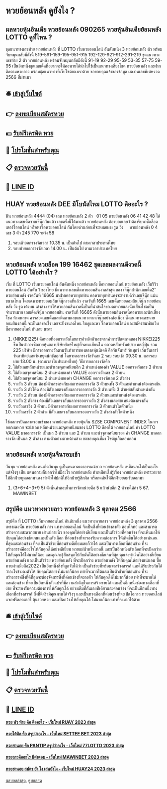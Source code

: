 # หวยย้อนหลัง ดูยังไง ?
## ผลหวยหุ้นอินเดีย หวยย้อนหลัง 090265 หวยหุ้นอินเดียย้อนหลัง LOTTO ดูที่ไหน ?
ชุดแนวทางเลขท้าย หวยย้อนหลัง ที่ LOTTO เว็บหวยออนไลน์ อันดับหนึ่ง 3 หวยย้อนหลัง ตัว พร้อมจับหมุนกลับมีดังนี้
519-591-159-195-951-915
192-129-921-912-291-219
ชุดแนวทางเลขท้าย 2 ตัว หวยย้อนหลัง พร้อมจับหมุนกลับมีดังนี้
91-19
92-29
95-59
53-35
57-75
59-95
เป็นอีกหนึ่งชุดเลขเด็ดที่อยากจะให้คอหวยได้นำไปใช้เป็นแนวทางเสี่ยงโชค หวยย้อนหลัง และฝากติดตามหวยลาว พร้อมชุดแนวทางที่เว็บไซต์ของเราด้วย
ขอขอบคุณเจ้าของข้อมูล
ผลงานเลขพิเศษงวด 2566 ที่ผ่านมา


## 🛎 [เข้าสู่เว็บไซต์](https://bit.ly/3BG5bNw)
## 👉 [ลงทะเบียนสมัครหวย](https://bit.ly/3BG5bNw)
## 💵 [รับฟรีเครดิต หวย](https://bit.ly/3C3mvgS)
## 👑 [โปรโมชั่นสำหรับตุณ](https://bit.ly/3C3mvgS)
## 📋 [ตรวจหวยวันนี้](https://bit.ly/3C3mvgS)
## 📱 [LINE ID](https://bit.ly/3C3mvgS)

## HUAY หวยย้อนหลัง DEE มีโบนัสไหม LOTTO คืออะไร ?
ฟัน หวยย้อนหลัง 4444 (04)
เลข หวยย้อนหลัง 2 ตัว   01 05 หวยย้อนหลัง 06 41 42 48
ได้แนวทางเลขเด็ดจากเจ๊นุ๊กกันแล้ว เลขครั้งนี้ได้มาแล้ว หวยย้อนหลัง ต้องบอกเลยว่าต้องรีบหาซื้อล็อตเตอร์รี่ออนไลน์ หรือหาซื้อหวยออนไลน์ กันโดยด่วนก่อนที่จะหมดแผง
รูด วิ่ง     หวยย้อนหลัง 0 4
เลข 3 ตัว 245 770
ระวัง 58
1. รอบเช้าออกรางวัลเวลา 10.35 น. เป็นต้นไป ตามเวลาประเทศไทย
2. รอบบ่ายออกรางวัลเวลา 14.00 น. เป็นต้นไป ตามเวลาประเทศไทย

## หวยย้อนหลัง หวยล็อค 199 16462 ชุดเลขผลงานดีงวดนี้ LOTTO ได้อย่างไร ?
เว็บ ที่ LOTTO เว็บหวยออนไลน์ อันดับหนึ่ง หวยย้อนหลัง ซื้อหวยออนไลน์ หวยย้อนหลัง เว็บรีวิวหวยออนไลน์ อันดับ 1 ของไทย มีแนวทางเลขเด็ดหวยออมสินงวดล่าสุด ของ เจ๊นุ๊กสำนักเลขเด็ด2″ หวยย้อนหลัง งวดวันที่ 16665 มาฝากคอหวยทุกท่าน คอหวยทุกท่านคงจะทราบดีว่าเลขเจ๊นุ๊ก แม่นขนาดไหน โดยเฉพาะหวยออมสินเจ๊นุ๊กงวดที่แล้ว งวดวันที่ 1665 เลขเด็ดหวยออมสินเจ๊นุ๊ก หวยย้อนหลัง วิ่ง รูด เด้งบน เด้งล่าง ทำให้หวยออมสินงวดนี้เป็นที่น่าสนใจของคอหวยและนักเสี่ยงโชคเป็นจำนวนมาก
เลขเด็ดเจ๊นุ๊ก หวยออมสิน งวดวันที่ 16665
ดังนั้นหวยออมสินงวดนี้คอหวยและนักเสี่ยงโชค ห้ามพลาด ควรส่องเลขเด็ดและติดตามเลขแนวทางจากเจ๊นุ๊กอย่างต่อเนื่อง ซึ่งแนวทางเลขหวยออมสินรอบนี้ จะเป็นเลขอะไร เลขจะปังขนาดไหน รีบดูและหา ซื้อหวยออนไลน์ และสมัครสมาชิกเว็บ ซื้อหวยออนไลน์ กันเลย นะคะ
1. (NIKKEI225) คือหวยที่ออกรางวัลโดยการอ้างอิงตัวเลขจากค่าการปิดตลาดของ NIKKEI225 ซึ่งเป็นค่าการซื้อขายหุ้นของบริษัทยักษ์ใหญ่ที่จดทะเบียนใน ตลาดหลักทรัพย์ประเทศญี่ปุ่น รวม 225 บริษัท มีการออกรางวัลตามวันทำการของตลาดหุ้นนิเคอิ คือวันจันทร์ วันศุกร์ เว้นวันเสาร์ วันอาทิตย์และวันหยุดนักขัตฤกษ์ โดยจะออกรางวัลวันละ 2 รอบ รอบเช้า 09.30 น. และรอบบ่าย 13.00 น. (ตามเวลาในประเทศไทย) วิธีการออกรางวัลคือ
2. ใช้ตัวเลขหลักหน่วยและตัวเลขจุดทศนิยมอีก 2 ตำแหน่งของค่า VALUE ออกรางวัลเลข 3 ตัวบน
3. ใช้ตัวเลขจุดทศนิยม 2 ตำแหน่งของค่า VALUE ออกรางวัลเลข 2 ตัวบน
4. ใช้ตัวเลขจุดทศนิยม 2 ตำแหน่งของค่า CHANGE ออกรางวัลเลข 2 ตัวล่าง
5. รางวัล 3 ตัวบน ต้องมีตัวเลขตรงกับผลการออกรางวัล 3 ตัวบนทั้ง 3 ตัวและตำแหน่งต้องตรงกัน
6. รางวัล 3 ตัวโต๊ด ต้องมีตัวเลขตรงกับผลการออกรางวัล 3 ตัวบนทั้ง 3 ตัวแต่สลับตำแหน่งกัน
7. รางวัล 2 ตัวบน ต้องมีตัวเลขตรงกับผลการออกรางวัล 2 ตัวบนและตำแหน่งต้องตรงกัน
8. รางวัล 2 ตัวล่าง ต้องมีตัวเลขตรงกับผลการออกรางวัล 2 ตัวล่างและตำแหน่งต้องตรงกัน
9. รางวัลเลขวิ่ง 3 ตัวบน มีตัวเลขตรงกับผลการออกรางวัล 3 ตัวบนตัวใดตัวหนึ่ง
10. รางวัลเลขวิ่ง 2 ตัวล่าง มีตัวเลขตรงกับผลการออกรางวัล 2 ตัวล่างตัวใดตัวหนึ่ง

ใช้ผลการปิดตลาดรอบเช้าของ หวยย้อนหลัง หวยหุ้นจีน SZSE COMPONENT INDEX ในการออกผลหวย จะนำเลข หลักหน่วยและจุดทศนิยมของ LOTTO ล็อตโต้ หวยออนไลน์ ค่า LOTTO VALUE มาออกรางวัล เป็นผล 3 ตัวบน และ 2 ตัวบน และนำจุดทศนิยมของ ค่า CHANGE มาออกรางวัล เป็นผล 2 ตัวล่าง ตามตัวอย่างภาพด้านล่าง
ขอขอบคุณที่มา ไซต์กูเกิ้ลดอทคอม

## หวยย้อนหลัง หวยหุ้นจีนรอบเช้า
วันพุธ หวยย้อนหลัง คนเกิดวันพุธ ดูเป็นคนคาดเดาอารมณ์ยาก หวยย้อนหลัง เหมือนจะไม่เป็นอะไร แต่จริงๆ เป็น แต่พอถามก็บอกว่าไม่มีอะไร หวยย้อนหลัง ทำเหมือนไม่รู้เรื่อง หวยย้อนหลัง เพราะอยากให้อีกฝ่ายพูดออกมาเอง ทำตัวไม่ปกติให้อีกฝ่ายรู้สึกผิด หรือกดดันให้อีกฝ่ายยอมรับออกมา
1. (3+6+4+3+9 5) ดังนั้นคำตอบในการจัดหน่วยคือ 5 แล้วนับอีก 2 ตัวจะได้ค่า 5 67. MAWINBET

## สรุปคือ แนวทางหวยลาว หวยย้อนหลัง 3 ตุลาคม 2566
สรุปคือ ที่ LOTTO เว็บหวยออนไลน์ อันดับหนึ่ง แนวทางหวยลาว หวยย้อนหลัง 3 ตุลาคม 2566 เพราะฉะนั้น หวยย้อนหลัง การ แทงหวยออนไลน์ จึงเป็นสิ่งที่ค่อนข้างลงตัว ตอบโจทย์ และสามารถสร้างความสะดวกสบาย ผ่านปลายนิ้ว ของคุณได้อย่างดีเยี่ยม และเป็นตัวช่วยที่ค่อนข้าง ที่จะเห็นผลให้กับคุณได้อย่างชัดเจนและเป็นตัวเลือก ที่ค่อนข้างที่จะรองรับความต้องการ ให้เกิดขึ้นได้อย่างแน่นอนที่สุดและค่อนข้าง ที่จะเป็นตัวช่วยที่ค่อนข้างดีเยี่ยมเลยก็ว่าได้ และเป็นทางเลือกที่ค่อนข้าง ที่จะสร้างสรรค์คืออะไรให้กับคุณได้อย่างดีเยี่ยม หวยแม่น้ำหนึ่งงวดนี้ และเป็นอีกหนึ่งตัวเลือกที่จะเปิดกว้าง ให้กับคุณได้ไม่มากก็น้อย และคุณจะรู้สึกสนุกไปกับมันได้อย่างชัดเจนที่สุด คุณจะทำเงินได้อย่างดีเยี่ยม หวยย้อนหลัง และเป็นตัวช่วย หวยย้อนหลัง ที่จะเปิดกว้าง หวยย้อนหลัง ให้กับคุณได้อย่างแน่นอน
ซื้อหวยผ่านมือถือ2022 เป็นอีกหนึ่งสิ่งที่ถูกจับได้ว่า เป็นตัวช่วยที่พร้อมจะสร้างสรรค์ และได้รับประกันได้ว่าอะไรข้างลงตัวให้ กับคุณได้อย่างไม่มากก็น้อย เท่าที่จะมากได้และเป็นตัวช่วยที่ค่อนข้าง ที่จะสร้างสรรค์สิ่งที่ดีที่สุดจะต้องจัดสรรสิ่งที่ค่อนข้างที่จะลงตัว ให้กับคุณได้ไม่มากก็น้อย เท่าที่จะมากได้และค่อนข้าง ที่จะเป็นอีกหนึ่งตัวแปรที่มีความสำคัญในการสร้างรายได้ และเป็นอีกหนึ่งช่องทางเลือกที่ง่าย ที่จะรองรับความต้องการให้กับคุณได้ อย่างเต็มที่กันเลยทีเดียวและค่อนข้าง ที่จะเป็นอีกหนึ่งทางเลือกที่สร้างสรรค์ สิ่งที่ดีจริงมีคุณภาพได้จริงๆ และเป็นทางเลือกที่ค่อนข้างที่จะเปิดโอกาส หวยออนไลน์แจกฟรีลอตเตอรี่ ลุ้นรวยหวย และเปิดกว้างให้กับคุณได้ ไม่มากก็น้อยเท่าที่จะมากได้ด้วย

## 🛎 [เข้าสู่เว็บไซต์](https://bit.ly/3BG5bNw)
## 👉 [ลงทะเบียนสมัครหวย](https://bit.ly/3BG5bNw)
## 💵 [รับฟรีเครดิต หวย](https://bit.ly/3C3mvgS)
## 👑 [โปรโมชั่นสำหรับตุณ](https://bit.ly/3C3mvgS)
## 📋 [ตรวจหวยวันนี้](https://bit.ly/3C3mvgS)
## 📱 [LINE ID](https://bit.ly/3C3mvgS)

#### [หวย หัว ท้าย คือ คืออะไร - เว็บใหม่ RUAY 2023 ล่าสุด](https://atom.io/themes/หวย%20หัว%20ท้าย%20คือ%20คืออะไร%20-%20เว็บใหม่%20ruay%202023%20ล่าสุด)
#### [หวยใต้ติด คือ สรุปว่าอะไร - เว็บใหม่ SETTEE BET 2023 ล่าสุด](https://atom.io/themes/หวยใต้ติด%20คือ%20สรุปว่าอะไร%20-%20เว็บใหม่%20settee%20bet%202023%20ล่าสุด)
#### [หวยฮานอย คือ PANTIP สรุปว่าอะไร - เว็บใหม่ 77LOTTO 2023 ล่าสุด](https://atom.io/themes/หวยฮานอย%20คือ%20pantip%20สรุปว่าอะไร%20-%20เว็บใหม่%2077lotto%202023%20ล่าสุด)
#### [หวยลาวคืออะไร มีคำตอบ - เว็บใหม่ MAWINBET 2023 ล่าสุด](https://atom.io/themes/หวยลาวคืออะไร%20มีคำตอบ%20-%20เว็บใหม่%20mawinbet%202023%20ล่าสุด)
#### [หวยฮานอย สมัคร ยัง ไง เล่นยังไง - เว็บใหม่ HUAY24 2023 ล่าสุด](https://atom.io/themes/หวยฮานอย%20สมัคร%20ยัง%20ไง%20เล่นยังไง%20-%20เว็บใหม่%20huay24%202023%20ล่าสุด)

[ผลบอลล่าสุด](https://siamsport.tv "ผลบอลล่าสุด"), [ดูบอลสด](https://siamsport.tv/ดูบอลสด "ดูบอลสด")